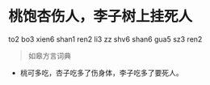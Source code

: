 # 桃饱杏伤人，李子树上挂死人
to2 bo3 xien6 shan1 ren2 li3 zz shv6 shan6 gua5 sz3 ren2
> 如皋方言词典
- 桃可多吃，杏子吃多了伤身体，李子吃多了要死人。
